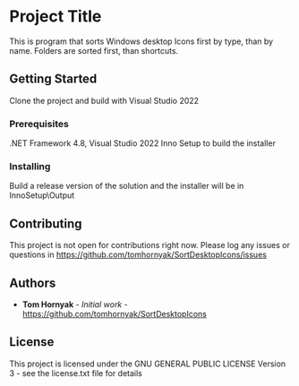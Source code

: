 # Project Title

This is program that sorts Windows desktop Icons first by type, than by name. Folders are sorted first, than shortcuts.

## Getting Started

Clone the project and build with Visual Studio 2022

### Prerequisites

.NET Framework 4.8, Visual Studio 2022
Inno Setup to build the installer


### Installing

Build a release version of the solution and the installer will be in InnoSetup\Output

## Contributing

This project is not open for contributions right now. Please log any issues or questions in https://github.com/tomhornyak/SortDesktopIcons/issues

## Authors

* **Tom Hornyak** - *Initial work* - https://github.com/tomhornyak/SortDesktopIcons


## License

This project is licensed under the GNU GENERAL PUBLIC LICENSE Version 3 - see the license.txt file for details

